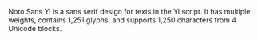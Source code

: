 Noto Sans Yi is a sans serif design for texts in the Yi script. It has multiple weights, contains 1,251 glyphs, and supports 1,250 characters from 4 Unicode blocks.